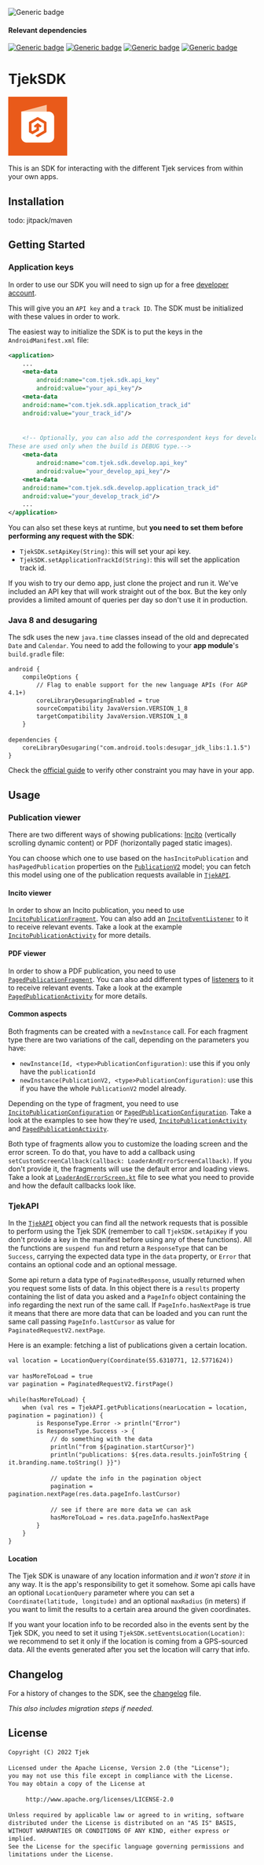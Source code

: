 ![Generic badge](https://img.shields.io/badge/minSdkVersion-21-informational.svg)

#### Relevant dependencies
[![Generic badge](https://img.shields.io/badge/retrofit-2.9.0-informational.svg)](https://github.com/square/retrofit)
[![Generic badge](https://img.shields.io/badge/moshi-1.13.0-informational.svg)](https://github.com/square/moshi)
[![Generic badge](https://img.shields.io/badge/room-2.4.3-informational.svg)](https://developer.android.com/jetpack/androidx/releases/room)
[![Generic badge](https://img.shields.io/badge/glide-4.13.2-informational.svg)](https://github.com/bumptech/glide)

TjekSDK
==========

![Logo](docs/SDKAppIcon-120w.png)

This is an SDK for interacting with the different Tjek services from within your own apps.

## Installation
todo: jitpack/maven

## Getting Started
### Application keys
In order to use our SDK you will need to sign up for a free [developer account](https://etilbudsavis.dk/developers).

This will give you an `API key` and a `track ID`. The SDK must be initialized with these values in order to work.

The easiest way to initialize the SDK is to put the keys in the `AndroidManifest.xml` file:

```xml
<application>
    ...
    <meta-data
        android:name="com.tjek.sdk.api_key"
        android:value="your_api_key"/>
    <meta-data
	android:name="com.tjek.sdk.application_track_id"
	android:value="your_track_id"/>
	    
	
    <!-- Optionally, you can also add the correspondent keys for development phase. 
These are used only when the build is DEBUG type.-->   
    <meta-data
        android:name="com.tjek.sdk.develop.api_key"
        android:value="your_develop_api_key"/>
    <meta-data
	android:name="com.tjek.sdk.develop.application_track_id"
	android:value="your_develop_track_id"/>	    
    ...
</application>
```

You can also set these keys at runtime, but **you need to set them before performing any request with the SDK**:

* `TjekSDK.setApiKey(String)`: this will set your api key.
* `TjekSDK.setApplicationTrackId(String)`: this will set the application track id.

If you wish to try our demo app, just clone the project and run it. We've included an API 
key that will work straight out of the box. But the key only provides 
a limited amount of queries per day so don't use it in production.

### Java 8 and desugaring
The sdk uses the new `java.time` classes insead of the old and deprecated `Date` and `Calendar`. 
You need to add the following to your **app module**'s `build.gradle` file:

```
android {
	compileOptions {
        // Flag to enable support for the new language APIs (For AGP 4.1+)
        coreLibraryDesugaringEnabled = true
        sourceCompatibility JavaVersion.VERSION_1_8
        targetCompatibility JavaVersion.VERSION_1_8
    }

dependencies {
	coreLibraryDesugaring("com.android.tools:desugar_jdk_libs:1.1.5")
}
```
Check the [official guide](https://developer.android.com/studio/write/java8-support#library-desugaring) to verify other constraint you may have in your app.

## Usage
### Publication viewer
There are two different ways of showing publications: [Incito](https://tjek.com/incito/) (vertically scrolling dynamic content) or PDF (horizontally paged static images).

You can choose which one to use based on the `hasIncitoPublication` and `hasPagedPublication` properties on the [`PublicationV2`](tjekSdk/src/main/java/com/tjek/sdk/api/models/PublicationV2.kt) model; you can fetch this model using one of the publication requests available in [`TjekAPI`](tjekSdk/src/main/java/com/tjek/sdk/api/TjekAPI.kt).

#### Incito viewer
In order to show an Incito publication, you need to use [`IncitoPublicationFragment`](tjekSdk/src/main/java/com/tjek/sdk/publicationviewer/incito/IncitoPublicationFragment.kt). You can also add an [`IncitoEventListener`](tjekSdk/src/main/java/com/tjek/sdk/publicationviewer/incito/IncitoEventListener.kt) to it to receive relevant events.
Take a look at the example [`IncitoPublicationActivity`](tjekSdkDemo/src/main/java/com/tjek/sdk/demo/publication/IncitoPublicationActivity.kt) for more details.

#### PDF viewer
In order to show a PDF publication, you need to use [`PagedPublicationFragment`](tjekSdk/src/main/java/com/tjek/sdk/publicationviewer/paged/PagedPublicationFragment.kt). You can also add different types of [listeners](tjekSdk/src/main/java/com/tjek/sdk/publicationviewer/paged/Interfaces.kt) to it to receive relevant events.
Take a look at the example [`PagedPublicationActivity`](tjekSdkDemo/src/main/java/com/tjek/sdk/demo/publication/PagedPublicationActivity.kt) for more details.

#### Common aspects
Both fragments can be created with a `newInstance` call. For each fragment type there are two variations of the call, depending on the parameters you have:

* `newInstance(Id, <type>PublicationConfiguration)`: use this if you only have the `publicationId`
* `newInstance(PublicationV2, <type>PublicationConfiguration)`: use this if you have the whole `PublicationV2` model already.

Depending on the type of fragment, you need to use [`IncitoPublicationConfiguration`](tjekSdk/src/main/java/com/tjek/sdk/publicationviewer/incito/IncitoPublicationConfiguration.kt) or [`PagedPublicationConfiguration`](tjekSdk/src/main/java/com/tjek/sdk/publicationviewer/paged/PagedPublicationConfiguration.kt). Take a look at the examples to see how they're used, [`IncitoPublicationActivity`](tjekSdkDemo/src/main/java/com/tjek/sdk/demo/publication/IncitoPublicationActivity.kt) and [`PagedPublicationActivity`](tjekSdkDemo/src/main/java/com/tjek/sdk/demo/publication/PagedPublicationActivity.kt).


Both type of fragments allow you to customize the loading screen and the error screen. To do that, you have to add a callback using `setCustomScreenCallback(callback: LoaderAndErrorScreenCallback)`. If you don't provide it, the fragments will use the default error and loading views. Take a look at [`LoaderAndErrorScreen.kt`](tjekSdk/src/main/java/com/tjek/sdk/publicationviewer/LoaderAndErrorScreen.kt) file to see what you need to provide and how the default callbacks look like.

### TjekAPI
In the [`TjekAPI`](tjekSdk/src/main/java/com/tjek/sdk/api/TjekAPI.kt) object you can find all the network requests that is possible to perform using the Tjek SDK (remember to call `TjekSDK.setApiKey` if you don't provide a key in the manifest before using any of these functions). All the functions are `suspend fun` and return a `ResponseType` that can be `Success`, carrying the expected data type in the `data` property, or `Error` that contains an optional code and an optional message.

Some api return a data type of `PaginatedResponse`, usually returned when you request some lists of data. In this object there is a `results` property containing the list of data you asked and a `PageInfo` object containing the info regarding the next run of the same call. If `PageInfo.hasNextPage` is true it means that there are more data that can be loaded and you can runt the same call passing `PageInfo.lastCursor` as value for `PaginatedRequestV2.nextPage`.

Here is an example: fetching a list of publications given a certain location.

```
val location = LocationQuery(Coordinate(55.6310771, 12.5771624))

var hasMoreToLoad = true
var pagination = PaginatedRequestV2.firstPage()

while(hasMoreToLoad) {
    when (val res = TjekAPI.getPublications(nearLocation = location, pagination = pagination)) {
        is ResponseType.Error -> println("Error")
        is ResponseType.Success -> {
        	// do something with the data
            println("from ${pagination.startCursor}")
            println("publications: ${res.data.results.joinToString { it.branding.name.toString() }}")
            
            // update the info in the pagination object
            pagination = pagination.nextPage(res.data.pageInfo.lastCursor)
            
            // see if there are more data we can ask
            hasMoreToLoad = res.data.pageInfo.hasNextPage
        }
    }
}
```

#### Location
The Tjek SDK is unaware of any location information and *it won't store it* in any way. It is the app's responsibility to get it somehow. Some api calls have an optional `LocationQuery` parameter where you can set a `Coordinate(latitude, longitude)` and an optional `maxRadius` (in meters) if you want to limit the results to a certain area around the given coordinates.

If you want your location info to be recorded also in the events sent by the Tjek SDK, you need to set it using `TjekSDK.setEventsLocation(Location)`: we recommend to set it only if the location is coming from a GPS-sourced data. All the events generated after you set the location will carry that info.


## Changelog
For a history of changes to the SDK, see the [changelog](CHANGELOG.md) file.

*This also includes migration steps if needed.*


## License

    Copyright (C) 2022 Tjek
    
	Licensed under the Apache License, Version 2.0 (the "License");
	you may not use this file except in compliance with the License.
	You may obtain a copy of the License at
	
	     http://www.apache.org/licenses/LICENSE-2.0
	
	Unless required by applicable law or agreed to in writing, software
	distributed under the License is distributed on an "AS IS" BASIS,
	WITHOUT WARRANTIES OR CONDITIONS OF ANY KIND, either express or implied.
	See the License for the specific language governing permissions and
	limitations under the License.
